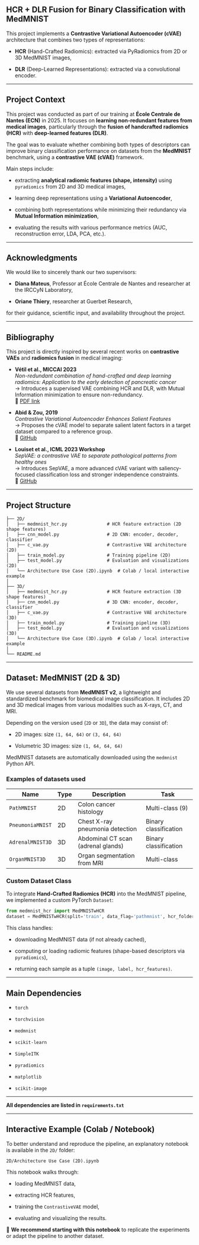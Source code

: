 
##  HCR + DLR Fusion for Binary Classification with MedMNIST

This project implements a **Contrastive Variational Autoencoder (cVAE)** architecture that combines two types of representations:

- **HCR** (Hand-Crafted Radiomics): extracted via PyRadiomics from 2D or 3D MedMNIST images,
    
- **DLR** (Deep-Learned Representations): extracted via a convolutional encoder.
    

---

## Project Context

This project was conducted as part of our training at **École Centrale de Nantes (ECN)** in 2025. It focuses on **learning non-redundant features from medical images**, particularly through the **fusion of handcrafted radiomics (HCR)** with **deep-learned features (DLR)**.

The goal was to evaluate whether combining both types of descriptors can improve binary classification performance on datasets from the **MedMNIST** benchmark, using a **contrastive VAE (cVAE)** framework.

Main steps include:

- extracting **analytical radiomic features (shape, intensity)** using `pyradiomics` from 2D and 3D medical images,
    
- learning deep representations using a **Variational Autoencoder**,
    
- combining both representations while minimizing their redundancy via **Mutual Information minimization**,
    
- evaluating the results with various performance metrics (AUC, reconstruction error, LDA, PCA, etc.).
    

---

## Acknowledgments

We would like to sincerely thank our two supervisors:

- **Diana Mateus**, Professor at École Centrale de Nantes and researcher at the IRCCyN Laboratory,
    
- **Oriane Thiery**, researcher at Guerbet Research,
    

for their guidance, scientific input, and availability throughout the project.

---

##  Bibliography

This project is directly inspired by several recent works on **contrastive VAEs** and **radiomics fusion** in medical imaging:

- **Vétil et al., MICCAI 2023**  
    _Non-redundant combination of hand-crafted and deep learning radiomics: Application to the early detection of pancreatic cancer_  
    → Introduces a supervised VAE combining HCR and DLR, with Mutual Information minimization to ensure non-redundancy.  
    📄 [PDF link](https://arxiv.org/abs/2308.11389)
    
- **Abid & Zou, 2019**  
    _Contrastive Variational Autoencoder Enhances Salient Features_  
    → Proposes the cVAE model to separate salient latent factors in a target dataset compared to a reference group.  
    📄 [GitHub](https://github.com/abidlabs/contrastive_vae)
    
- **Louiset et al., ICML 2023 Workshop**  
    _SepVAE: a contrastive VAE to separate pathological patterns from healthy ones_  
    → Introduces SepVAE, a more advanced cVAE variant with saliency-focused classification loss and stronger independence constraints.  
    📄 [GitHub](https://github.com/neurospin-projects/2023_rlouiset_sepvae)
    

---

## Project Structure

```
├── 2D/
│   ├── medmnist_hcr.py               # HCR feature extraction (2D shape features)
│   ├── cnn_model.py                  # 2D CNN: encoder, decoder, classifier
│   ├── c_vae.py                      # Contrastive VAE architecture (2D)
│   ├── train_model.py                # Training pipeline (2D)
│   ├── test_model.py                 # Evaluation and visualizations (2D)
│   └── Architecture Use Case (2D).ipynb  # Colab / local interactive example
│
├── 3D/
│   ├── medmnist_hcr.py               # HCR feature extraction (3D shape features)
│   ├── cnn_model.py                  # 3D CNN: encoder, decoder, classifier
│   ├── c_vae.py                      # Contrastive VAE architecture (3D)
│   ├── train_model.py                # Training pipeline (3D)
│   ├── test_model.py                 # Evaluation and visualizations (3D)
│   └── Architecture Use Case (3D).ipynb  # Colab / local interactive example
│
└── README.md
```


---
## Dataset: MedMNIST (2D & 3D)

We use several datasets from **MedMNIST v2**, a lightweight and standardized benchmark for biomedical image classification. It includes 2D and 3D medical images from various modalities such as X-rays, CT, and MRI.

Depending on the version used (`2D` or `3D`), the data may consist of:

-  2D images: size `(1, 64, 64)` or `(3, 64, 64)` 
    
- Volumetric 3D images: size `(1, 64, 64, 64)`
    

MedMNIST datasets are automatically downloaded using the `medmnist` Python API.

### Examples of datasets used

| Name             | Type | Description                        | Task                  |
| ---------------- | ---- | ---------------------------------- | --------------------- |
| `PathMNIST`      | 2D   | Colon cancer histology             | Multi-class (9)       |
| `PneumoniaMNIST` | 2D   | Chest X-ray pneumonia detection    | Binary classification |
| `AdrenalMNIST3D` | 3D   | Abdominal CT scan (adrenal glands) | Binary classification |
| `OrganMNIST3D`   | 3D   | Organ segmentation from MRI        | Multi-class           |

### Custom Dataset Class

To integrate **Hand-Crafted Radiomics (HCR)** into the MedMNIST pipeline, we implemented a custom PyTorch `Dataset`:

```python
from medmnist_hcr import MedMNISTwHCR
dataset = MedMNISTwHCR(split='train', data_flag='pathmnist', hcr_folder='features/')
```

This class handles:

- downloading MedMNIST data (if not already cached),
    
- computing or loading radiomic features (shape-based descriptors via `pyradiomics`),
    
- returning each sample as a tuple `(image, label, hcr_features)`.
    
---

## Main Dependencies

- `torch`
    
- `torchvision`
    
- `medmnist`
    
- `scikit-learn`
    
- `SimpleITK`
    
- `pyradiomics`
    
- `matplotlib`
    
- `scikit-image`
    

---

**All dependencies are listed in `requirements.txt`**

---

##  Interactive Example (Colab / Notebook)

To better understand and reproduce the pipeline, an explanatory notebook is available in the `2D/` folder:

```
2D/Architecture Use Case (2D).ipynb
```

This notebook walks through:

- loading MedMNIST data,
    
- extracting HCR features,
    
- training the `ContrastiveVAE` model,
    
- evaluating and visualizing the results.
    

📌 **We recommend starting with this notebook** to replicate the experiments or adapt the pipeline to another dataset.




